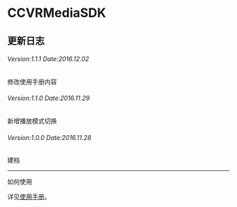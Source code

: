 # CCVRMediaSDK
更新日志
---
###### Version:1.1.1 Date:2016.12.02

修改使用手册内容

###### Version:1.1.0 Date:2016.11.29
新增播放模式切换

###### Version:1.0.0 Date:2016.11.28
建档

---

如何使用

详见[使用手册](https://github.com/CoocaaVR/CCVRMediaSDK/blob/master/SDK/Coocaa%20VRMedia%20SDK%20%E4%BD%BF%E7%94%A8%E6%89%8B%E5%86%8C.pdf)。
